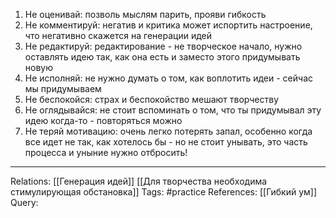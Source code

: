 1. Не оценивай: позволь мыслям парить, прояви гибкость
2. Не комментируй: негатив и критика может испортить настроение, что негативно скажется на генерации идей
3. Не редактируй: редактирование - не творческое начало, нужно оставлять идею так, как она есть и заместо этого придумывать новую
4. Не исполняй: не нужно думать о том, как воплотить идеи - сейчас мы придумываем
5. Не беспокойся: страх и беспокойство мешают творчеству
6. Не оглядывайся: не стоит вспоминать о том, что ты придумывал эту идею когда-то - повторяться можно
7. Не теряй мотивацию: очень легко потерять запал, особенно когда все идет не так, как хотелось бы - но не стоит унывать, это часть процесса и уныние нужно отбросить!

___
Relations: [[Генерация идей]] [[Для творчества необходима стимулирующая обстановка]] 
Tags: #practice 
References: [[Гибкий ум]] 
Query: 